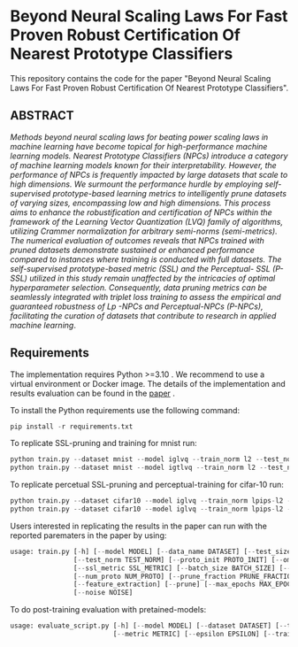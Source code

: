 # Beyond Neural Scaling Laws For Fast Proven Robust Certification Of Nearest Prototype Classifiers
<!-- BNSFRNPC -->
<!-- [Nana A. Otoo](https://github.com/naotoo1) -->

This repository contains the code for the paper "Beyond Neural Scaling Laws For Fast Proven Robust Certification Of Nearest Prototype Classifiers".


## ABSTRACT
_Methods beyond neural scaling laws for beating power scaling laws in machine learning have
become topical for high-performance machine learning models. Nearest Prototype Classifiers (NPCs)
introduce a category of machine learning models known for their interpretability. However, the
performance of NPCs is frequently impacted by large datasets that scale to high dimensions. We
surmount the performance hurdle by employing self-supervised prototype-based learning metrics to
intelligently prune datasets of varying sizes, encompassing low and high dimensions. This process
aims to enhance the robustification and certification of NPCs within the framework of the Learning
Vector Quantization (LVQ) family of algorithms, utilizing Crammer normalization for arbitrary
semi-norms (semi-metrics). The numerical evaluation of outcomes reveals that NPCs trained with
pruned datasets demonstrate sustained or enhanced performance compared to instances where training
is conducted with full datasets. The self-supervised prototype-based metric (SSL) and the Perceptual-
SSL (P-SSL) utilized in this study remain unaffected by the intricacies of optimal hyperparameter
selection. Consequently, data pruning metrics can be seamlessly integrated with triplet loss training
to assess the empirical and guaranteed robustness of Lp -NPCs and Perceptual-NPCs (P-NPCs),
facilitating the curation of datasets that contribute to research in applied machine learning_.


## Requirements

The implementation requires Python >=3.10 . We recommend to use a virtual environment or Docker image.
The details of the implementation and results evaluation can be found in the [paper](https://vixra.org/abs/2402.0027)
.

To install the Python requirements use the following command:
```python
pip install -r requirements.txt 
```

To replicate SSL-pruning and training for mnist run:
```python
python train.py --dataset mnist --model iglvq --train_norm l2 --test_norm l2 --prune --prune_mode easy --prune_fraction 0.8 
python train.py --dataset mnist --model igtlvq --train_norm l2 --test_norm l2 --prune --prune_mode hard --prune_fraction 0.2
```


To replicate percetual SSL-pruning and perceptual-training for cifar-10 run:
```python
python train.py --dataset cifar10 --model iglvq --train_norm lpips-l2 --test_norm l2  --feature_extraction --prune --prune_mode easy --prune_fraction 0.8 
python train.py --dataset cifar10 --model iglvq --train_norm lpips-l2 --test_norm l2  --feature_extraction --prune --prune_mode hard --prune_fraction 0.2  
```

Users interested in replicating the results in the paper can run with the reported parematers in the paper by using:

```python
usage: train.py [-h] [--model MODEL] [--data_name DATASET] [--test_size TEST_SIZE] [--train_norm TRAIN_NORM]
                [--test_norm TEST_NORM] [--proto_init PROTO_INIT] [--omega_init OMEGA_INIT] [--device DEVICE]
                [--ssl_metric SSL_METRIC] [--batch_size BATCH_SIZE] [--test_epsilon TEST_EPSILON]
                [--num_proto NUM_PROTO] [--prune_fraction PRUNE_FRACTION] [--prune_mode PRUNE_MODE]
                [--feature_extraction] [--prune] [--max_epochs MAX_EPOCHS] [--proto_lr PROTO_LR] [--omega_lr OMEGA_LR]
                [--noise NOISE]
```

To do post-training evaluation with pretained-models:
```python
usage: evaluate_script.py [-h] [--model MODEL] [--dataset DATASET] [--test_size TEST_SIZE] [--p_norm P_NORM]
                          [--metric METRIC] [--epsilon EPSILON] [--train_norm TRAIN_NORM]
```

